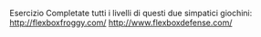 Esercizio
Completate tutti i livelli di questi due simpatici giochini:
http://flexboxfroggy.com/
http://www.flexboxdefense.com/
